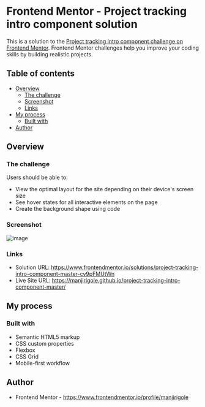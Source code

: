# Frontend Mentor - Project tracking intro component solution

This is a solution to the [Project tracking intro component challenge on Frontend Mentor](https://www.frontendmentor.io/challenges/project-tracking-intro-component-5d289097500fcb331a67d80e). Frontend Mentor challenges help you improve your coding skills by building realistic projects.

## Table of contents

- [Overview](#overview)
  - [The challenge](#the-challenge)
  - [Screenshot](#screenshot)
  - [Links](#links)
- [My process](#my-process)
  - [Built with](#built-with)
- [Author](#author)

## Overview

### The challenge

Users should be able to:

- View the optimal layout for the site depending on their device's screen size
- See hover states for all interactive elements on the page
- Create the background shape using code

### Screenshot

![image](https://github.com/user-attachments/assets/08bd6e18-8135-4b5e-b1cf-c335bd8d8c91)

### Links

- Solution URL: https://www.frontendmentor.io/solutions/project-tracking-intro-component-master-cv9pFMUtWn
- Live Site URL: https://manjirigole.github.io/project-tracking-intro-component-master/

## My process

### Built with

- Semantic HTML5 markup
- CSS custom properties
- Flexbox
- CSS Grid
- Mobile-first workflow

## Author

- Frontend Mentor - https://www.frontendmentor.io/profile/manjirigole
